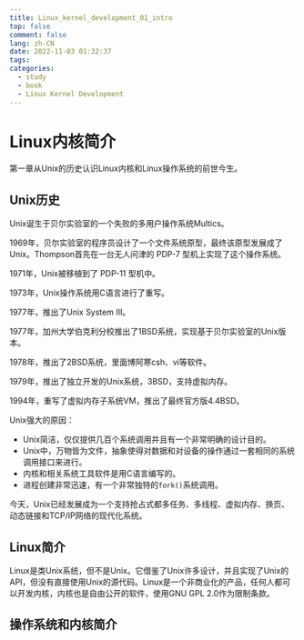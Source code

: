 ```yaml
---
title: Linux_kernel_development_01_intro
top: false
comment: false
lang: zh-CN
date: 2022-11-03 01:32:37
tags:
categories:
  - study
  - book
  - Linux Kernel Development
---
```


# Linux内核简介

第一章从Unix的历史认识Linux内核和Linux操作系统的前世今生。

## Unix历史

Unix诞生于贝尔实验室的一个失败的多用户操作系统Multics。

1969年，贝尔实验室的程序员设计了一个文件系统原型，最终该原型发展成了Unix。Thompson首先在一台无人问津的 PDP-7 型机上实现了这个操作系统。

1971年，Unix被移植到了 PDP-11 型机中。

1973年，Unix操作系统用C语言进行了重写。

1977年，推出了Unix System III。

1977年，加州大学伯克利分校推出了1BSD系统，实现基于贝尔实验室的Unix版本。

1978年，推出了2BSD系统，里面博阿寒csh、vi等软件。

1979年，推出了独立开发的Unix系统，3BSD，支持虚拟内存。

1994年，重写了虚拟内存子系统VM，推出了最终官方版4.4BSD。



Unix强大的原因：

- Unix简洁，仅仅提供几百个系统调用并且有一个非常明确的设计目的。
- Unix中，万物皆为文件，抽象使得对数据和对设备的操作通过一套相同的系统调用接口来进行。
- 内核和相关系统工具软件是用C语言编写的。
- 进程创建非常迅速，有一个非常独特的`fork()`系统调用。



今天，Unix已经发展成为一个支持抢占式都多任务、多线程、虚拟内存、换页、动态链接和TCP/IP网络的现代化系统。

## Linux简介

Linux是类Unix系统，但不是Unix。它借鉴了Unix许多设计，并且实现了Unix的API，但没有直接使用Unix的源代码。Linux是一个非商业化的产品，任何人都可以开发内核，内核也是自由公开的软件，使用GNU GPL 2.0作为限制条款。

## 操作系统和内核简介

